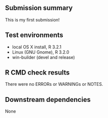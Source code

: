 ## Submission summary

This is my first submission!

## Test environments
* local OS X install, R 3.2.1
* Linux (GNU Gnome), R 3.2.0
* win-builder (devel and release)

## R CMD check results
There were no ERRORs or WARNINGs or NOTES. 

## Downstream dependencies
None